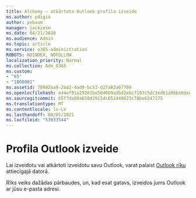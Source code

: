 ```yaml
---
title: Alchemy — atkārtota Outlook profila izveide
ms.author: pdigia
author: pebaum
manager: jackiesm
ms.date: 04/21/2020
ms.audience: Admin
ms.topic: article
ms.service: o365-administration
ROBOTS: NOINDEX, NOFOLLOW
localization_priority: Normal
ms.collection: Adm_O365
ms.custom:
- "65"
- "1800001"
ms.assetid: 70982aa9-2bd2-4ad9-bc53-d27a02a67709
ms.openlocfilehash: e44ef91a29261be5040b9adbd2ebc7197c5dc3ed61a96be6deda1723bb836580
ms.sourcegitcommit: b5f7da89a650d2915dc652449623c78be6247175
ms.translationtype: MT
ms.contentlocale: lv-LV
ms.lasthandoff: 08/05/2021
ms.locfileid: "53933544"
---
```

# <a name="create-an-outlook-profile"></a>Profila Outlook izveide

Lai izveidotu vai atkārtoti izveidotu savu Outlook, varat palaist [Outlook rīku](https://aka.ms/SaRA-OutlookSetupProfile-Alchemy) attiecīgajā datorā.

Rīks veiks dažādas pārbaudes, un, kad esat gatavs, izveidos jums Outlook ar jūsu e-pasta adresi.

